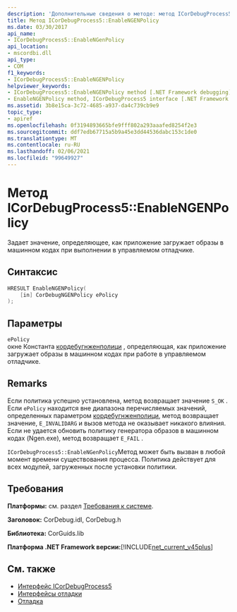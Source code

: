 ```yaml
---
description: 'Дополнительные сведения о методе: метод ICorDebugProcess5:: EnableNGENPolicy'
title: Метод ICorDebugProcess5::EnableNGENPolicy
ms.date: 03/30/2017
api_name:
- ICorDebugProcess5::EnableNGenPolicy
api_location:
- mscordbi.dll
api_type:
- COM
f1_keywords:
- ICorDebugProcess5::EnableNGENPolicy
helpviewer_keywords:
- ICorDebugProcess5::EnableNGENPolicy method [.NET Framework debugging]
- EnableNGENPolicy method, ICorDebugProcess5 interface [.NET Framework debugging]
ms.assetid: 3b8e15ca-3c72-4685-a937-da4c739cb9e9
topic_type:
- apiref
ms.openlocfilehash: 0f3194893665bfe9fff802a293aaafed8254f2e3
ms.sourcegitcommit: ddf7edb67715a5b9a45e3dd44536dabc153c1de0
ms.translationtype: MT
ms.contentlocale: ru-RU
ms.lasthandoff: 02/06/2021
ms.locfileid: "99649927"
---
```

# <a name="icordebugprocess5enablengenpolicy-method"></a>Метод ICorDebugProcess5::EnableNGENPolicy

Задает значение, определяющее, как приложение загружает образы в машинном кодах при выполнении в управляемом отладчике.  
  
## <a name="syntax"></a>Синтаксис  
  
```cpp  
HRESULT EnableNGENPolicy(  
    [in] CorDebugNGENPolicy ePolicy  
);  
```  
  
## <a name="parameters"></a>Параметры  

 `ePolicy`  
 окне Константа [кордебугнженполици](cordebugngenpolicy-enumeration.md) , определяющая, как приложение загружает образы в машинном кодах при работе в управляемом отладчике.  
  
## <a name="remarks"></a>Remarks  

 Если политика успешно установлена, метод возвращает значение `S_OK` . Если `ePolicy` находится вне диапазона перечисляемых значений, определенных параметром [кордебугнженполици](cordebugngenpolicy-enumeration.md), метод возвращает значение, `E_INVALIDARG` и вызов метода не оказывает никакого влияния. Если не удается обновить политику генератора образов в машинном кодах (Ngen.exe), метод возвращает `E_FAIL` .  
  
 `ICorDebugProcess5::EnableNGenPolicy`Метод может быть вызван в любой момент времени существования процесса. Политика действует для всех модулей, загруженных после установки политики.  
  
## <a name="requirements"></a>Требования  

 **Платформы:** см. раздел [Требования к системе](../../get-started/system-requirements.md).  
  
 **Заголовок:** CorDebug.idl, CorDebug.h  
  
 **Библиотека:** CorGuids.lib  
  
 **Платформа .NET Framework версии:**[!INCLUDE[net_current_v45plus](../../../../includes/net-current-v45plus-md.md)]  
  
## <a name="see-also"></a>См. также

- [Интерфейс ICorDebugProcess5](icordebugprocess5-interface.md)
- [Интерфейсы отладки](debugging-interfaces.md)
- [Отладка](index.md)
